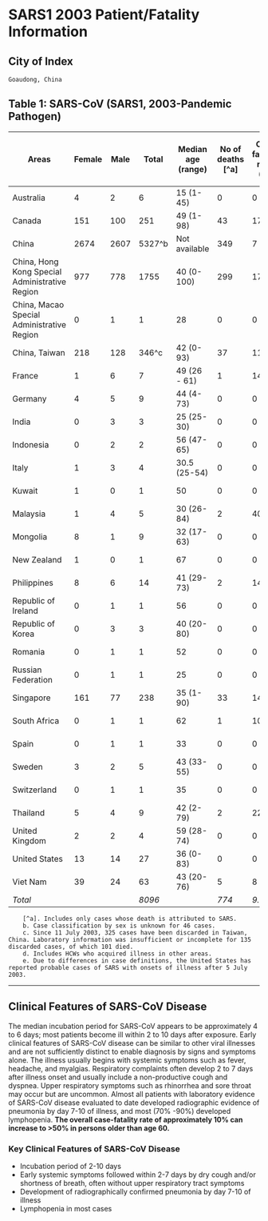 # SARS1 2003 Patient/Fatality Information

## City of Index
    Goaudong, China

## Table 1: SARS-CoV (SARS1, 2003-Pandemic Pathogen)
Areas|Female|Male|Total|Median age (range)|No of deaths [^a] |Case fatality ratio (%)|Number of imported cases (%)|Number of HCW affected (%)|Date onset first probable case|Date onset last probable case
---|--- |--- |---- |--- |----|---- |---- |--- |--- |--- 
Australia|4|2|6|15 (1-45)|0|0|6 (100)|0 (0)|26-Feb-03|1-Apr-03
Canada|151|100|251|49 (1-98)|43|17|5 (2)|109 (43)|23-Feb-03|12-Jun-03
China|2674|2607|5327^b|Not available|349|7|Not Applicable|1002 (19)|16-Nov-02|3-Jun-03
China, Hong Kong Special Administrative Region|977|778|1755|40 (0-100)|299|17|Not Applicable|386 (22)|15-Feb-03|31-May-03
China, Macao Special Administrative Region|0|1|1|28|0|0|1 (100)|0 (0)|5-May-03|5-May-03
China, Taiwan|218|128|346^c|42 (0-93)|37|11|21 (6)|68 (20)|25-Feb-03|15-Jun-03
France|1|6|7|49 (26 - 61)|1|14|7 (100)|2 (29)^d|21-Mar-03|3-May-03
Germany|4|5|9|44 (4-73)|0|0|9 (100)|1 (11)|9-Mar-03|6-May-03
India|0|3|3|25 (25-30)|0|0|3 (100)|0 (0)|25-Apr-03|6-May-03
Indonesia|0|2|2|56 (47-65)|0|0|2 (100)|0 (0)|6-Apr-03|17-Apr-03
Italy|1|3|4|30.5 (25-54)|0|0|4 (100)|0 (0)|12-Mar-03|20-Apr-03
Kuwait|1|0|1|50|0|0|1 (100)|0 (0)|9-Apr-03|9-Apr-03
Malaysia|1|4|5|30 (26-84)|2|40|5 (100)|0 (0)|14-Mar-03|22-Apr-03
Mongolia|8|1|9|32 (17-63)|0|0|8 (89)|0 (0)|31-Mar-03|6-May-03
New Zealand|1|0|1|67|0|0|1 (100)|0 (0)|20-Apr-03|20-Apr-03
Philippines|8|6|14|41 (29-73)|2|14|7 (50)|4 (29)|25-Feb-03|5-May-03
Republic of Ireland|0|1|1|56|0|0|1 (100)|0 (0)|27-Feb-03|27-Feb-03
Republic of Korea|0|3|3|40 (20-80)|0|0|3 (100)|0 (0)|25-Apr-03|10-May-03
Romania|0|1|1|52|0|0|1 (100)|0 (0)|19-Mar-03|19-Mar-03
Russian Federation|0|1|1|25|0|0|Not Available|0 (0)|5-May-03|5-May-03
Singapore|161|77|238|35 (1-90)|33|14|8 (3)|97 (41)|25-Feb-03|5-May-03
South Africa|0|1|1|62|1|100|1 (100)|0 (0)|3-Apr-03|3-Apr-03
Spain|0|1|1|33|0|0|1 (100)|0 (0)|26-Mar-03|26-Mar-03
Sweden|3|2|5|43 (33-55)|0|0|5 (100)|0 (0)|28-Mar-03|23-Apr-03
Switzerland|0|1|1|35|0|0|1 (100)|0 (0)|9-Mar-03|9-Mar-03
Thailand|5|4|9|42 (2-79)|2|22|9 (100)|1 (11)^d|11-Mar-03|27-May-03
United Kingdom|2|2|4|59 (28-74)|0|0|4 (100)|0 (0)|1-Mar-03|1-Apr-03
United States|13|14|27|36 (0-83)|0|0|27 (100)|0 (0)|24-Feb-03|13-Jul-03^e
Viet Nam|39|24|63|43 (20-76)|5|8|1 (2)|36 (57)|23-Feb-03|14-Apr-03
*Total*| | |*8096*| |*774*|*9.6*|*142*|*1706*| |

``` FOOTNOTES FOR TABLE 1
    [^a]. Includes only cases whose death is attributed to SARS.
    b. Case classification by sex is unknown for 46 cases.
    c. Since 11 July 2003, 325 cases have been discarded in Taiwan, China. Laboratory information was insufficient or incomplete for 135 discarded cases, of which 101 died.
    d. Includes HCWs who acquired illness in other areas.
    e. Due to differences in case definitions, the United States has reported probable cases of SARS with onsets of illness after 5 July 2003.
```

---

## Clinical Features of SARS-CoV Disease
The median incubation period for SARS-CoV appears to be approximately 4 to 6 days; most patients become ill within 2 to 10 days after exposure. Early clinical features of SARS-CoV disease can be similar to other viral illnesses and are not sufficiently distinct to enable diagnosis by signs and symptoms alone. The illness usually begins with systemic symptoms such as fever, headache, and myalgias. Respiratory complaints often develop 2 to 7 days after illness onset and usually include a non-productive cough and dyspnea. Upper respiratory symptoms such as rhinorrhea and sore throat may occur but are uncommon. Almost all patients with laboratory evidence of SARS-CoV disease evaluated to date developed radiographic evidence of pneumonia by day 7-10 of illness, and most (70% -90%) developed lymphopenia. **The overall case-fatality rate of approximately 10% can increase to >50% in persons older than age 60.**

### Key Clinical Features of SARS-CoV Disease
- Incubation period of 2-10 days
- Early systemic symptoms followed within 2-7 days by dry cough and/or shortness of breath, often without upper respiratory tract symptoms
- Development of radiographically confirmed pneumonia by day 7-10 of illness
- Lymphopenia in most cases